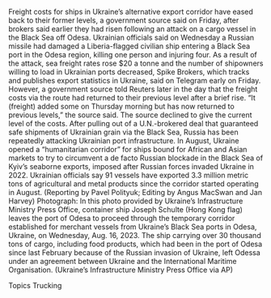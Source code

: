 Freight costs for ships in Ukraine’s alternative export corridor have eased back to their former levels, a government source said on Friday, after brokers said earlier they had risen following an attack on a cargo vessel in the Black Sea off Odesa.
Ukrainian officials said on Wednesday a Russian missile had damaged a Liberia-flagged civilian ship entering a Black Sea port in the Odesa region, killing one person and injuring four.
As a result of the attack, sea freight rates rose $20 a tonne and the number of shipowners willing to load in Ukrainian ports decreased, Spike Brokers, which tracks and publishes export statistics in Ukraine, said on Telegram early on Friday.
However, a government source told Reuters later in the day that the freight costs via the route had returned to their previous level after a brief rise.
“It (freight) added some on Thursday morning but has now returned to previous levels,” the source said. The source declined to give the current level of the costs.
After pulling out of a U.N.-brokered deal that guaranteed safe shipments of Ukrainian grain via the Black Sea, Russia has been repeatedly attacking Ukrainian port infrastructure.
In August, Ukraine opened a “humanitarian corridor” for ships bound for African and Asian markets to try to circumvent a de facto Russian blockade in the Black Sea of Kyiv’s seaborne exports, imposed after Russian forces invaded Ukraine in 2022.
Ukrainian officials say 91 vessels have exported 3.3 million metric tons of agricultural and metal products since the corridor started operating in August.
(Reporting by Pavel Polityuk; Editing by Angus MacSwan and Jan Harvey)
Photograph: In this photo provided by Ukraine’s Infrastructure Ministry Press Office, container ship Joseph Schulte (Hong Kong flag) leaves the port of Odesa to proceed through the temporary corridor established for merchant vessels from Ukraine’s Black Sea ports in Odesa, Ukraine, on Wednesday, Aug. 16, 2023. The ship carrying over 30 thousand tons of cargo, including food products, which had been in the port of Odesa since last February because of the Russian invasion of Ukraine, left Odessa under an agreement between Ukraine and the International Maritime Organisation. (Ukraine’s Infrastructure Ministry Press Office via AP)

Topics
Trucking

